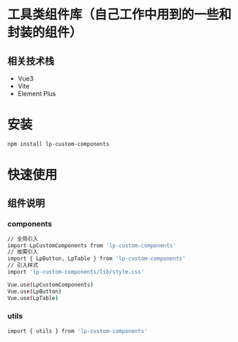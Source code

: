 # 工具类组件库（自己工作中用到的一些和封装的组件）
## 相关技术栈 
* Vue3
* Vite
* Element Plus


# 安装
```bash
npm install lp-custom-components
```

# 快速使用

## 组件说明
### components
```bash
// 全局引入
import LpCustomComponents from 'lp-custom-components'
// 按需引入
import { LpButton, LpTable } from 'lp-custom-components'
// 引入样式
import 'lp-custom-components/lib/style.css'

Vue.use(LpCustomComponents)
Vue.use(LpButton)
Vue.use(LpTable)
```
### utils
```bash
import { utils } from 'lp-custom-components'
```
    



